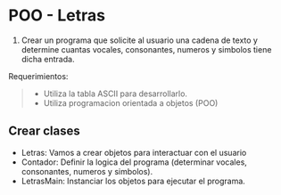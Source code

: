 # POO - Letras
1. Crear un programa que solicite al usuario una cadena de texto y determine cuantas vocales, consonantes, numeros y simbolos tiene dicha entrada.

Requerimientos:
>  - Utiliza la tabla ASCII para desarrollarlo.
> - Utiliza programacion orientada a objetos (POO)

## Crear clases
- Letras: Vamos a crear objetos para interactuar con el usuario
- Contador: Definir la logica del programa (determinar vocales, consonantes, numeros y simbolos).
- LetrasMain: Instanciar los objetos para ejecutar el programa.
